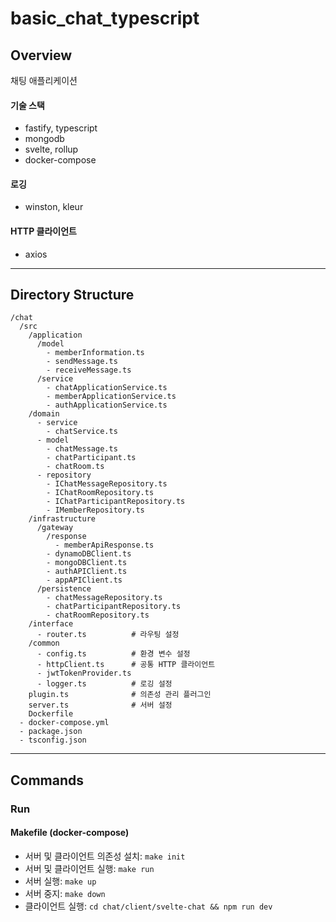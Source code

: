 # basic_chat_typescript

## Overview
채팅 애플리케이션

#### 기술 스택
- fastify, typescript
- mongodb
- svelte, rollup
- docker-compose

#### 로깅
- winston, kleur

#### HTTP 클라이언트
- axios


---


## Directory Structure


```
/chat
  /src
    /application
      /model
        - memberInformation.ts
        - sendMessage.ts
        - receiveMessage.ts  
      /service
        - chatApplicationService.ts
        - memberApplicationService.ts
        - authApplicationService.ts
    /domain
      - service
        - chatService.ts
      - model
        - chatMessage.ts
        - chatParticipant.ts
        - chatRoom.ts
      - repository
        - IChatMessageRepository.ts
        - IChatRoomRepository.ts
        - IChatParticipantRepository.ts
        - IMemberRepository.ts
    /infrastructure
      /gateway
        /response
          - memberApiResponse.ts
        - dynamoDBClient.ts
        - mongoDBClient.ts
        - authAPIClient.ts
        - appAPIClient.ts
      /persistence
        - chatMessageRepository.ts
        - chatParticipantRepository.ts
        - chatRoomRepository.ts
    /interface
      - router.ts          # 라우팅 설정
    /common
      - config.ts          # 환경 변수 설정
      - httpClient.ts      # 공통 HTTP 클라이언트
      - jwtTokenProvider.ts
      - logger.ts          # 로깅 설정
    plugin.ts              # 의존성 관리 플러그인
    server.ts              # 서버 설정
    Dockerfile
  - docker-compose.yml
  - package.json
  - tsconfig.json
```


---


## Commands

### Run

#### Makefile (docker-compose)

- 서버 및 클라이언트 의존성 설치: `make init`
- 서버 및 클라이언트 실행: `make run`
- 서버 실행: `make up`
- 서버 중지: `make down`
- 클라이언트 실행: `cd chat/client/svelte-chat && npm run dev`
